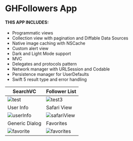 # GHFollowers App

#### THIS APP INCLUDES:
- Programmatic views
- Collection view with pagination and Diffable Data Sources
- Native image caching with NSCache
- Custom alert view
- Dark and Light Mode support
- MVC
- Delegates and protocols pattern
- Network manager with URLSession and Codable
- Persistence manager for UserDefaults
- Swift 5 result type and error handling

| SearchVC | Follower List|
| ------------- | ------------- |
| ![test](https://user-images.githubusercontent.com/45595606/211367894-91ee58b6-6cd4-4cb1-ae6f-6171645a134c.png)  | ![test3](https://user-images.githubusercontent.com/45595606/211368440-6e97032b-eaa6-4093-9e10-553fad370946.png) |
| User Info | Safari View |
| ![userInfo](https://user-images.githubusercontent.com/45595606/211369317-431c78ee-3fea-48bf-82f3-d124f09c294b.png) | ![safariView](https://user-images.githubusercontent.com/45595606/211369485-5047a4ce-c189-4c7f-9d32-200d55ead989.png) |
| Generic Dialog | Favorites |
| ![favorite](https://user-images.githubusercontent.com/45595606/211369986-b728519e-d5ef-4f37-aa89-3acee8897535.png) | ![favorites](https://user-images.githubusercontent.com/45595606/211370138-7bf03af2-d8bc-4a18-9f9e-31c058e12f30.png) |








